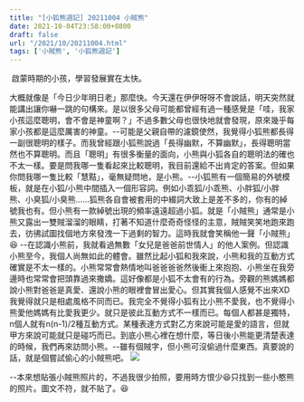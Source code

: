 ```yaml
---
title: "[小狐熊週記] 20211004 小賊熊"
date: 2021-10-04T23:58:00+0800
draft: false
url: "/2021/10/20211004.html"
tags: ['小賊熊', '小狐熊週記']
---
```


 啟蒙時期的小孩，學習發展實在太快。

大概就像是「今日少年明日老」那麼快。今天還在伊伊呀呀不會說話，明天突然就能講出讓你嚇一跳的句構來。是以很多父母可能都曾經有過一種感覺是「哇，我家小孩這麼聰明，會不會是神童啊？」不過多數父母也很快地就會發現，原來幾乎每家小孩都是這麼厲害的神童。--可能是父親自帶的濾鏡使然，我覺得小狐熊都長得一副很聰明的樣子。而我曾經跟小狐熊說過「長得幽默，不算幽默」，長得聰明當然也不算聰明。而且「聰明」有很多衡量的面向，小熊與小狐各自的聰明法的確也不太一樣。要是問我哪一隻看起來比較聰明，我目前還給不出肯定的答案。但如果你問我哪一隻比較「慧黠」，毫無疑問地，是小熊。--小狐熊有一個簡易的外號模板，就是在小狐/小熊中間插入一個形容詞。例如小乖狐/小乖熊、小胖狐/小胖熊、小臭狐/小臭熊……狐熊各自會被套用的中綴詞大致上是差不多的，你有的綽號我也有。但小熊有一款綽號出現的頻率遠遠超過小狐。就是「小賊熊」通常是小熊又露出一雙賊溜溜的眼睛，打著不知道什麼奇奇怪怪的主意，賊賊笑笑地跑來跑去，彷彿試圖找個地方來發洩一下過剩的智力。這時我就會笑稱他一聲「小賊熊」😆
--在認識小熊前，我就看過無數「女兒是爸爸前世情人」的他人案例。但認識小熊至今，我個人尚無如此的體會。雖然比起小狐和我來說，小熊和我的互動方式確實是不太一樣的。小熊常常會熱情地叫爸爸爸爸然後衝上來抱抱、小熊坐在我旁邊時也常常會把頭靠過來撒嬌。這好像都是小狐不太會有的行為。旁觀的熊媽媽都說小熊對爸爸是真愛、還說小熊的眼裡會冒出愛心。但其實我個人感覺不出來XD 我覺得就只是相處風格不同而已。我完全不覺得小狐有比小熊不愛我，也不覺得小熊愛他媽媽有比愛我更少。就只是彼此互動方式不一樣而已。每個人都甚是獨特，n個人就有n(n-1)/2種互動方式。某種表達方式對乙方來說可能是愛的語言，但就甲方來說可能就只是碰巧而已。到底小熊心裡在想什麼，等日後小熊能更清楚表達的時候，我們再來訪問小熊。--雖有個賊字，但小熊可沒偷過什麼東西。真要說的話，就是個嘗試偷心的小賊熊吧。
![](https://blogger.googleusercontent.com/img/b/R29vZ2xl/AVvXsEgIl7nHPgFtSWwuldUqmwmBI0kC2Qw_4RXovUPKeyT8DzgQ4cvrtffT4AoCSutF1u6WSnQux9Yn_JC-brCluzsZIehGr5yRvsmG2QCTSi-3PaYzYjeF3vtVEuztXa8TH3pU8ss7WDcIqhM/)

--本來想貼張小賊熊照片的，不過我很少拍照，要用時方恨少😆只找到一些小憨熊的照片。圖文不符，就不貼了。😆

